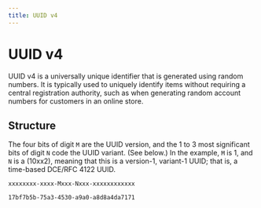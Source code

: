 ```yaml
---
title: UUID v4
---
```


# UUID v4

UUID v4 is a universally unique identifier that is generated using random numbers. It is typically used to uniquely identify items without requiring a central registration authority, such as when generating random account numbers for customers in an online store.



## Structure

The four bits of digit `M` are the UUID version, and the 1 to 3 most significant bits of digit `N` code the UUID variant. (See below.) In the example, `M` is 1, and `N` is a (10xx2), meaning that this is a version-1, variant-1 UUID; that is, a time-based DCE/RFC 4122 UUID.

`xxxxxxxx-xxxx-Mxxx-Nxxx-xxxxxxxxxxxx`

`17bf7b5b-75a3-4530-a9a0-a8d8a4da7171`